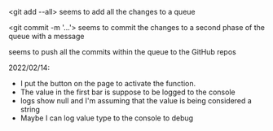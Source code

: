 <git add --all> seems to add all the changes to a queue

<git commit -m '...'> seems to commit the changes to a second phase of the queue with a message

<git push origin main> seems to push all the commits within the queue to the GitHub repos

2022/02/14:
- I put the button on the page to activate the function.
- The value in the first bar is suppose to be logged to the console
- logs show null and I'm assuming that the value is being considered a string
- Maybe I can log value type to the console to debug